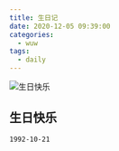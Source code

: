 ```yaml
---
title: 生日记
date: 2020-12-05 09:39:00
categories:
  - wuw
tags:
  - daily
---
```

![生日快乐](https://gitee.com/snowyan/image/raw/master/md/wallhaven-4ldkyy.jpg)
<!-- more -->

## 生日快乐

```markdown
1992-10-21
```